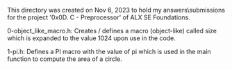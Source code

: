 This directory was created on Nov 6, 2023 to hold my answers\submissions
for the project '0x0D. C - Preprocessor' of ALX SE Foundations.

0-object_like_macro.h: Creates / defines a macro (object-like) called size which
is expanded to the value 1024 upon use in the code.

1-pi.h: Defines a PI macro with the value of pi which is used in the main
function to compute the area of a circle.
